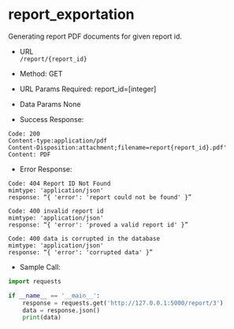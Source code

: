 # report_exportation

Generating report PDF documents for given report id.


- URL  
```/report/{report_id}```

- Method:
GET 

- URL Params
Required:
report_id=[integer]

- Data Params
None

- Success Response:
```
Code: 200 
Content-type:application/pdf
Content-Disposition:attachment;filename=report{report_id}.pdf'
Content: PDF
```

- Error Response:
```
Code: 404 Report ID Not Found 
mimtype: 'application/json'
response: “{ 'error': 'report could not be found' }”
```
```
Code: 400 invalid report id
mimtype: 'application/json'
response: “{ 'error': 'proved a valid report id' }”
```
```
Code: 400 data is corrupted in the database
mimtype: 'application/json'
response: “{ 'error': 'corrupted data' }”
```

- Sample Call:
```python
import requests

if __name__ == '__main__':
    response = requests.get('http://127.0.0.1:5000/report/3')
    data = response.json()
    print(data)
```



